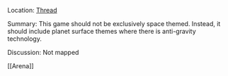 Location: [Thread](https://discord.com/channels/1092928496474521700/1144427732181188829)

Summary:
This game should not be exclusively space themed. Instead, it should include planet surface themes where there is anti-gravity technology.

Discussion:
Not mapped

[[Arena]]